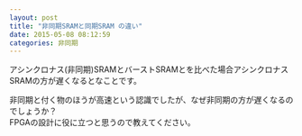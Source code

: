 ```yaml
---
layout: post
title: "非同期SRAMと同期SRAM の違い"
date: 2015-05-08 08:12:59
categories: 非同期
---
```

<p>アシンクロナス(非同期)SRAMとバーストSRAMとを比べた場合アシンクロナスSRAMの方が遅くなるとなことです。</p>

<p>非同期と付く物のほうが高速という認識でしたが、なぜ非同期の方が遅くなるのでしょうか？<br>
FPGAの設計に役に立つと思うので教えてください。</p>
